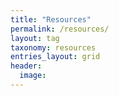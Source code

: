 ```yaml
---
title: "Resources"
permalink: /resources/
layout: tag
taxonomy: resources
entries_layout: grid
header:
  image:
---
```



